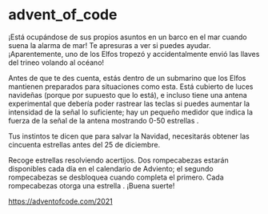 # advent_of_code
¡Está ocupándose de sus propios asuntos en un barco en el mar cuando suena la alarma de mar! Te apresuras a ver si puedes ayudar. ¡Aparentemente, uno de los Elfos tropezó y accidentalmente envió las llaves del trineo volando al océano!

Antes de que te des cuenta, estás dentro de un submarino que los Elfos mantienen preparados para situaciones como esta. Está cubierto de luces navideñas (porque por supuesto que lo está), e incluso tiene una antena experimental que debería poder rastrear las teclas si puedes aumentar la intensidad de la señal lo suficiente; hay un pequeño medidor que indica la fuerza de la señal de la antena mostrando 0-50 estrellas .

Tus instintos te dicen que para salvar la Navidad, necesitarás obtener las cincuenta estrellas antes del 25 de diciembre.

Recoge estrellas resolviendo acertijos. Dos rompecabezas estarán disponibles cada día en el calendario de Adviento; el segundo rompecabezas se desbloquea cuando completa el primero. Cada rompecabezas otorga una estrella . ¡Buena suerte!

https://adventofcode.com/2021
